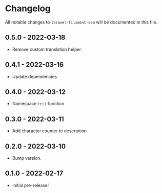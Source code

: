 # Changelog

All notable changes to `laravel-filament-seo` will be documented in this file.

## 0.5.0 - 2022-03-18

- Remove custom translation helper.

## 0.4.1 - 2022-03-16

- Update dependencies

## 0.4.0 - 2022-03-12

- Namespace `tr()` function

## 0.3.0 - 2022-03-11

- Add character counter to description

## 0.2.0 - 2022-03-10

- Bump version.

## 0.1.0 - 2022-02-17

- Initial pre-release!
